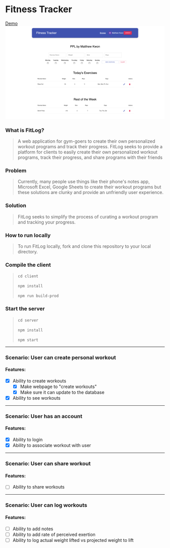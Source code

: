 # Fitness Tracker

[Demo](https://main--fitness-tracker-mkwon.netlify.app/)
![Alt text](client/dist/assets/FitnessTracker.png "Fitness Tracker")

### What is FitLog?
  > A web application for gym-goers to create their own personalized workout programs and track their progress.
  > FitLog seeks to provide a platform for clients to easily create their own personalized workout programs, track their progress, and share programs with their friends

### Problem
  > Currently, many people use things like their phone's notes app, Microsoft Excel, Google Sheets to create their workout programs but these solutions are clunky and provide an unfriendly user experience.

### Solution
  > FitLog seeks to simplify the process of curating a workout program and tracking your progress.

### How to run locally
  > To run FitLog locally, fork and clone this repository to your local directory.

### Compile the client
  > ```cd client```
  >
  > ```npm install```
  >
  > ```npm run build-prod```

### Start the server
  > ```cd server```
  >
  > ```npm install```
  >
  > ```npm start```
____

### Scenario: User can create personal workout
#### Features:
- [x] Ability to create workouts
  - [x] Make webpage to "create workouts"
  - [x] Make sure it can update to the database
- [x] Ability to see workouts
___

### Scenario: User has an account
#### Features:
- [x] Ability to login
- [x] Ability to associate workout with user
___

### Scenario: User can share workout
#### Features:
- [ ] Ability to share workouts
___

### Scenario: User can log workouts
#### Features:
- [ ] Ability to add notes
- [ ] Ability to add rate of perceived exertion
- [ ] Ability to log actual weight lifted vs projected weight to lift

